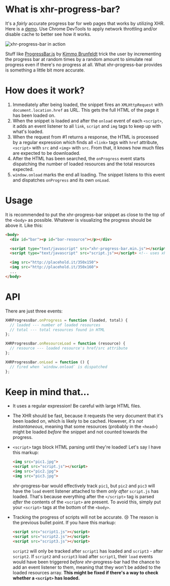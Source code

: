 # What is xhr-progress-bar?
It's a _fairly_ accurate progress bar for web pages that works by utilizing XHR. Here is a [demo](https://xhr-progress-bar.netlify.com/). Use Chrome DevTools to apply network throttling and/or disable cache to better see how it works.

![xhr-progress-bar in action](https://media.giphy.com/media/IjMpyriRcn4Hu/giphy.gif)

Stuff like [ProgressBar.js](https://kimmobrunfeldt.github.io/progressbar.js/) by [Kimmo Brunfeldt](https://github.com/kimmobrunfeldt) trick the user by incrementing the progress bar at random times by a random amount to simulate real progress even if there's no progress at all. What xhr-progress-bar provides is something a little bit more accurate.

# How does it work?
1. Immediately after being loaded, the snippet fires an `XMLHttpRequest` with `document.location.href` as URL. This gets the full HTML of the page it has been loaded on.
2. When the snippet is loaded and after the `onload` event of each `<script>`, it adds an event listener to all `link`, `script` and `img` tags to keep up with what's loaded.
3. When the request from #1 returns a response, the HTML is processed by a regular expression which finds all `<link>` tags with `href` attribute, `<script>` with `src` and `<img>` with `src`. From that, it knows how much files are expected to be downloaded.
4. After the HTML has been searched, the `onProgress` event starts dispatching the number of loaded resources and the total resources expected.
5. `window.onload` marks the end all loading. The snippet listens to this event and dispatches `onProgress` and its own `onLoad`.

# Usage
It is recommended to put the xhr-progress-bar snippet as close to the top of the `<body>` as possible. Whatever is visualizing the progress should be above it. Like this:
```html
<body>
  <div id="bar"><p id="bar-resource"></p></div>

  <script type="text/javascript" src="xhr-progress-bar.min.js"></script>
  <script type="text/javascript" src="script.js"></script> <!-- uses xhrpb -->

  <img src="http://placehold.it/350x150">
  <img src="http://placehold.it/350x160">
  ...
</body>
```

# API
There are just three events:
```js
XHRProgressBar.onProgress = function (loaded, total) {
  // loaded --- number of loaded resources
  // total --- total resources found in HTML
};

XHRProgressBar.onResourceLoad = function (resource) {
  // resource --- loaded resource's href/src attribute
};

XHRProgressBar.onLoad = function () {
  // fired when `window.onload` is dispatched
};
```

# Keep in mind that...
* It uses a regular expression! Be careful with large HTML files.
* The XHR should be fast, because it requests the very document that it's been loaded on, which is likely to be cached. However, _it's not instantaneous_, meaning that some resources (probably in the `<head>`) might be loaded _before_ the snippet and not counted towards the progress.
* `<script>` tags block HTML parsing until they're loaded! Let's say I have this markup:

    ```html
    <img src="pic1.jpg">
    <script src="script.js"></script>
    <img src="pic2.jpg">
    <img src="pic3.jpg">
    ```
    
  xhr-progress-bar would effectively track `pic1`, but `pic2` and `pic3` will have the `load` event listener attached to them _only after_ `script.js` has loaded. That's because everything after the `</script>` tag is parsed _after_ the contents of the `<script>` are present. To avoid this, simply put your `<script>` tags at the bottom of the `<body>`.
* Tracking the progress of scripts will not be accurate. 😢 The reason is the previous bullet point. If you have this markup:

    ```html
    <script src="script1.js"></script>
    <script src="script2.js"></script>
    <script src="script3.js"></script>
    ```

  `script2` will only be tracked after `script1` has loaded and `script3` - after `script2`. If `script2` and `script3` load after `script1`, their `load` events would have been triggered _before_ xhr-progress-bar had the chance to add an event listener to them, meaning that they won't be added to the loaded resources array. **This might be fixed if there's a way to check whether a `<script>` has loaded.**
